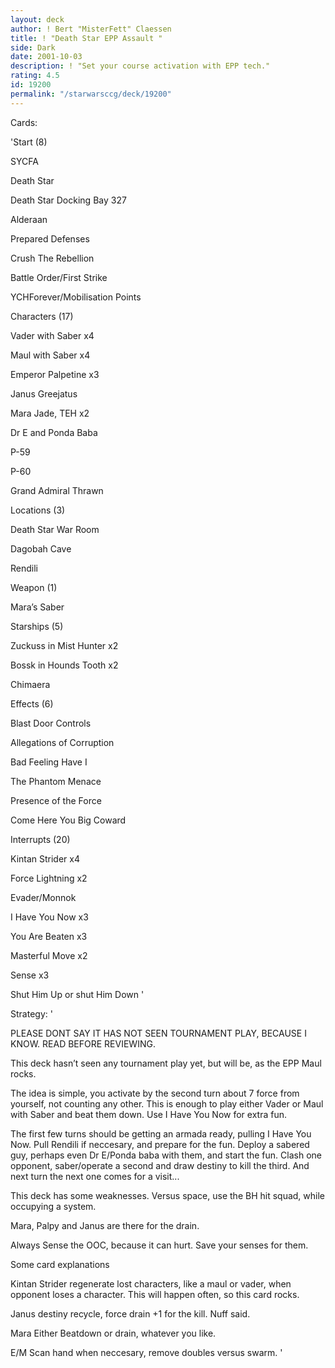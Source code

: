 ```yaml
---
layout: deck
author: ! Bert "MisterFett" Claessen
title: ! "Death Star EPP Assault "
side: Dark
date: 2001-10-03
description: ! "Set your course activation with EPP tech."
rating: 4.5
id: 19200
permalink: "/starwarsccg/deck/19200"
---
```

Cards: 

'Start (8)

SYCFA

Death Star

Death Star Docking Bay 327

Alderaan

Prepared Defenses

Crush The Rebellion

Battle Order/First Strike

YCHForever/Mobilisation Points


Characters (17)

Vader with Saber x4

Maul with Saber x4

Emperor Palpetine x3

Janus Greejatus

Mara Jade, TEH x2

Dr E and Ponda Baba

P-59

P-60

Grand Admiral Thrawn


Locations (3)

Death Star War Room

Dagobah Cave

Rendili


Weapon (1)

Mara’s Saber


Starships (5)

Zuckuss in Mist Hunter x2

Bossk in Hounds Tooth x2

Chimaera


Effects (6)

Blast Door Controls

Allegations of Corruption

Bad Feeling Have I

The Phantom Menace

Presence of the Force

Come Here You Big Coward


Interrupts (20)

Kintan Strider x4

Force Lightning x2

Evader/Monnok

I Have You Now x3

You Are Beaten x3

Masterful Move x2

Sense x3

Shut Him Up or shut Him Down '

Strategy: '

PLEASE DONT SAY IT HAS NOT SEEN TOURNAMENT PLAY, BECAUSE I KNOW. READ BEFORE REVIEWING.


This deck hasn’t seen any tournament play yet, but will be, as the EPP Maul rocks.


The idea is simple, you activate by the second turn about 7 force from yourself, not counting any other. This is enough to play either Vader or Maul with Saber and beat them down. Use I Have You Now for extra fun.


The first few turns should be getting an armada ready, pulling I Have You Now. Pull Rendili if neccesary, and prepare for the fun. Deploy a sabered guy, perhaps even Dr E/Ponda baba with them, and start the fun. Clash one opponent, saber/operate a second and draw destiny to kill the third. And next turn the next one comes for a visit...


This deck has some weaknesses. Versus space, use the BH hit squad, while occupying a system.

Mara, Palpy and Janus are there for the drain.

Always Sense the OOC, because it can hurt. Save your senses for them. 


Some card explanations

Kintan Strider regenerate lost characters, like a maul or vader, when opponent loses a character. This will happen often, so this card rocks.


Janus destiny recycle, force drain +1 for the kill. Nuff said.


Mara Either Beatdown or drain, whatever you like.


E/M Scan hand when neccesary, remove doubles versus swarm. '
